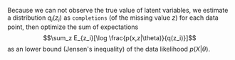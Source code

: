Because we can not observe the true value of latent variables, we estimate a distribution $q_i(z_i)$ as `completions` (of the missing value $z$) for each data point, then optimize the sum of expectations $$\sum_z E_{z_i}[\log \frac{p(x,z|\theta)}{q(z_i)}]$$ as an lower bound (Jensen's inequality) of the data likelihood $p(X|\theta)$.
